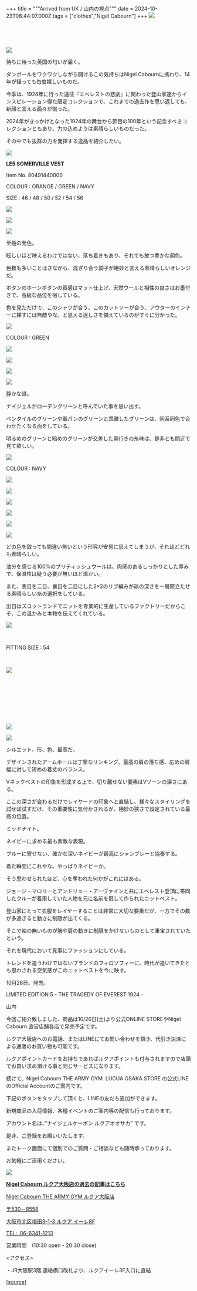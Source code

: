 +++
title = """Arrived from UK / 山内の視点"""
date = 2024-10-23T06:44:07.000Z
tags = ["clothes","Nigel Cabourn"]
+++
![](https://cdn.shopify.com/s/files/1/0094/9295/5196/files/IMG_1104.jpg?v=1729656072)

⠀

⠀

![](https://cdn.shopify.com/s/files/1/0094/9295/5196/files/IMG_1105.jpg?v=1729656072)

待ちに待った英国の匂いが届く。

ダンボールをワクワクしながら開けるこの気持ちはNigel Cabournに携わり、14年が経っても毎度嬉しいものだ。

今季は、1924年に行った遠征『エベレストの悲劇』に関わった登山家達からインスピレーション得た限定コレクションで、これまでの過去作を思い返しても、新顔と言える面々が揃った。

2024年がきっかけとなった1924年の舞台から節目の100年という記念すべきコレクションともあり、力の込めようは素晴らしいものだった。

その中でも抜群の力を発揮する逸品を紹介したい。

![](https://cdn.shopify.com/s/files/1/0094/9295/5196/files/IMG_1029_6023c99b-61ee-428a-8296-08d72a4bd976.jpg?v=1729656072)

**LE5 SOMERVILLE VEST**

Item No. 80491440000

COLOUR : ORANGE / GREEN / NAVY

SIZE : 46 / 48 / 50 / 52 / 54 / 56

![](https://cdn.shopify.com/s/files/1/0094/9295/5196/files/IMG_1030.jpg?v=1729656072)

![](https://cdn.shopify.com/s/files/1/0094/9295/5196/files/IMG_1031_588c11e1-ea95-4fa5-a2ee-3ec7ef9c3de0.jpg?v=1729656072)

![](https://cdn.shopify.com/s/files/1/0094/9295/5196/files/IMG_1006.jpg?v=1729659148)

至極の発色。

眩しいほど映えるわけではない、落ち着きもあり、それでも放つ豊かな顔色。

色数も多いことはさながら、混ざり合う調子が絶妙と言える素晴らしいオレンジだ。

ボタンのホーンボタンの質感はマット仕上げ、天然ウールと相性の良さはお墨付きで、高級な品位を宿している。

色を見ただけで、このシャツが合う、このカットソーが合う、アウターのインナーに挿すには無敵やな。と思える逞しさを備えているのがすぐに分かった。

![](https://cdn.shopify.com/s/files/1/0094/9295/5196/files/IMG_1044_bc817ec1-1c57-4efe-ae48-f4261db0d767.jpg?v=1729656073)

COLOUR : GREEN

![](https://cdn.shopify.com/s/files/1/0094/9295/5196/files/IMG_1045_20f8f287-6a67-44bf-bfca-38ec29f9a72b.jpg?v=1729656072)

![](https://cdn.shopify.com/s/files/1/0094/9295/5196/files/IMG_1049.jpg?v=1729656072)

![](https://cdn.shopify.com/s/files/1/0094/9295/5196/files/IMG_1069_a0a16faa-5875-4023-a320-2e257810d5ef.jpg?v=1729656122)

![](https://cdn.shopify.com/s/files/1/0094/9295/5196/files/IMG_1074.jpg?v=1729656122)

静かな緑。

ナイジェルがローデングリーンと呼んでいた事を思い出す。

ベンタイルのグリーンや軍パンのグリーンと乖離したグリーンは、同系同色で合わせたくなる面をしている。

明るめのグリーンと暗めのグリーンが交差した奥行きの糸味は、是非とも間近で見て欲しい。

![](https://cdn.shopify.com/s/files/1/0094/9295/5196/files/IMG_1093.jpg?v=1729656123)

COLOUR : NAVY

![](https://cdn.shopify.com/s/files/1/0094/9295/5196/files/IMG_1099_0f898b12-f8a1-4321-b8f9-7f0bd366dbde.jpg?v=1729656123)

![](https://cdn.shopify.com/s/files/1/0094/9295/5196/files/IMG_1095.jpg?v=1729656122)

![](https://cdn.shopify.com/s/files/1/0094/9295/5196/files/IMG_1100.jpg?v=1729656122)

![](https://cdn.shopify.com/s/files/1/0094/9295/5196/files/IMG_1103.jpg?v=1729656123)

![](https://cdn.shopify.com/s/files/1/0094/9295/5196/files/IMG_1083.jpg?v=1729656073)

![](https://cdn.shopify.com/s/files/1/0094/9295/5196/files/IMG_1084_a8c22ab7-a8cd-4ca8-a1c2-e85b24e650d1.jpg?v=1729656073)

どの色を取っても間違い無いという形容が安易に思えてしまうが、それほどどれも素晴らしい。

油分を感じる100%のブリティッシュウールは、肉感のあるしっかりとした厚みで、保温性は疑う必要が無いほど温かい。

また、表目を二目、裏目を二目にした2×2のリブ編みが畝の深さを一層際立たせる素晴らしい糸の選択をしている。

出自はスコットランドでニットを専業的に生産しているファクトリーだからこそ、この温かみと本物を伝えてくれている。

![](https://cdn.shopify.com/s/files/1/0094/9295/5196/files/IMG_1133_fa257e73-e55c-42b9-bda4-7514f2e9d412.jpg?v=1729656123)

 ⠀⠀

FITTING SIZE : 54

⠀

![](https://cdn.shopify.com/s/files/1/0094/9295/5196/files/IMG_1125_8ac9a1e6-2e5b-472d-8ce3-3c096cfcdf7d.jpg?v=1729656123)

⠀

⠀

⠀

⠀

![](https://cdn.shopify.com/s/files/1/0094/9295/5196/files/IMG_1112_4b2780b0-d48c-4fa1-a4ee-db13a775abbb.jpg?v=1729656123)

![](https://cdn.shopify.com/s/files/1/0094/9295/5196/files/IMG_1113_1083c548-d491-43d8-80e4-9d909255c06e.jpg?v=1729656123)

シルエット、形、色、最高だ。

デザインされたアームホールは丁寧なリンキング、最高の肩の落ち感、広めの肩幅に対して短めの着丈のバランス。

Vネックベストの印象を形成する上で、切り離せない要素はVゾーンの深さにある。

ここの深さが変わるだけでレイヤードの印象へと直結し、様々なスタイリングを試せば試すだけ、その重要性に気付かされるが、絶妙の狭さで設定されている最高の位置。

ミッドナイト。

ネイビーに求める最も素敵な表現。

ブルーに寄せない、確かな深いネイビーが最高にシャンブレーと協奏する。

着た瞬間にこれやな。やっぱりネイビーか。

そう思わせられたほど、心を奪われた何かがこれにはある。

ジョージ・マロリーとアンドリュー・アーヴァインと共にエベレスト登頂に帯同したクルーが着用していた人物を元に名前を冠して作られたニットベスト。

登山家にとって衣服をレイヤーすることは非常に大切な要素だが、一方でその数が多過ぎると動きに制限が出てくる。

そこで袖の無いものが腕や肩の動きに制限をかけないものとして重宝されていたという。

それを現代において見事にファッションにしている。 

トレンドを追うわけではないブランドのフィロソフィーに、時代が追いてきたとも思わされる空気感がこのニットベストを今に映す。

10月26日、発売。

LIMITED EDITION 5 - THE TRAGEDY OF EVEREST 1924 -

山内

今回ご紹介致しました、商品は10/26日(土)より公式ONLINE STOREやNigel Cabourn 直営店舗各店で発売予定です。

ルクア大阪店へのお電話、またはLINEにてお問い合わせを頂き、代引き決済による通販のお買い物も可能です。

ルクアポイントカードをお持ちであればルクアポイントも付与されますので店頭でお買い求め頂ける事と同じサービスになります。

続けて、Nigel Cabourn THE ARMY GYM  LUCUA OSAKA STORE の公式LINEのOfficial Accountのご案内です。

下記のボタンをタップして頂くと、LINEの友だち追加ができます。

新規商品の入荷情報、各種イベントのご案内等の配信も行っております。

アカウント名は、”ナイジェルケーボン ルクアオオサカ” です。

是非、ご登録をお願いいたします。

またトーク画面にて個別でのご質問・ご相談なども随時承っております。

お気軽にご活用ください。

[![](https://scdn.line-apps.com/n/line_add_friends/btn/ja.png)](https://lin.ee/438JalM)

[**Nigel Cabourn ルクア大阪店の過去の記事はこちら**](https://cabourn.jp/blogs/shop-info/tagged/the-army-gym-lucua-osaka-store)

[Nigel Cabourn THE ARMY GYM ルクア大阪店](https://cabourn.jp/pages/osaka)

[〒530－8558](https://cabourn.jp/pages/osaka)

[大阪市北区梅田3-1-3 ルクア イーレ8F](https://cabourn.jp/pages/osaka)

[TEL:  06-6341-1213](tel:0663411213)

営業時間　(10:30 open - 20:30 close) 

<アクセス>

・JR大阪駅3階 連絡橋口改札より、ルクアイーレ3F入口に直結

[[source]](https://cabourn.jp/blogs/shop-info/lucuaosaka20241023)
